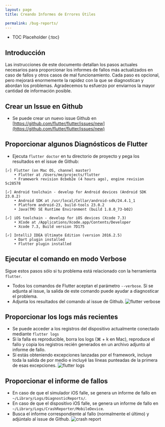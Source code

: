 ```yaml
---
layout: page
title: Creando Informes de Errores Útiles

permalink: /bug-reports/
---
```


* TOC Placeholder
{:toc}

## Introducción

Las instrucciones de este documento detallan los pasos actuales necesarios para proporcionar los informes de fallos más actualizados en caso de fallos y otros casos de mal funcionamiento. Cada paso es opcional, pero mejorará enormemente la rapidez con la que se diagnostican y abordan los problemas. Agradecemos tu esfuerzo por enviarnos la mayor cantidad de información posible.

## Crear un Issue en Github
* Se puede crear un nuevo issue Github en [https://github.com/flutter/flutter/issues/new](https://github.com/flutter/flutter/issues/new)

## Proporcionar algunos Diagnósticos de Flutter
* Ejecuta `flutter doctor` en tu directorio de proyecto y pega los resultados en el issue de Github:

```
[✓] Flutter (on Mac OS, channel master)
    • Flutter at /Users/me/projects/flutter
    • Framework revision 8cbeb2e (4 hours ago), engine revision 5c28578

[✓] Android toolchain - develop for Android devices (Android SDK 23.0.2)
    • Android SDK at /usr/local/Cellar/android-sdk/24.4.1_1
    • Platform android-23, build-tools 23.0.2
    • Java(TM) SE Runtime Environment (build 1.8.0_73-b02)

[✓] iOS toolchain - develop for iOS devices (Xcode 7.3)
    • XCode at /Applications/Xcode.app/Contents/Developer
    • Xcode 7.3, Build version 7D175

[✓] IntelliJ IDEA Ultimate Edition (version 2016.2.5)
    • Dart plugin installed
    • Flutter plugin installed
```

## Ejecutar el comando en modo Verbose
Sigue estos pasos sólo si tu problema está relacionado con la herramienta `flutter`.

* Todos los comandos de Flutter aceptan el parámetro `--verbose`. Si se adjunta al issue, la salida de este comando puede ayudar a diagnosticar el problema.
* Adjunta los resultados del comando al issue de Github.
![flutter verbose](/images/verbose_flag.png)

## Proporcionar los logs más recientes
* Se puede acceder a los registros del dispositivo actualmente conectado mediante `flutter logs`
* Si la falla es reproducible, borra los logs (⌘ + k en Mac), reproduce el fallo y copia los registros recién generados en un archivo adjunto al informe de fallo.
* Si estás obteniendo excepciones lanzadas por el framework, incluye toda la salida de por medio e incluyé las líneas punteadas de la primera de esas excepciones.
![flutter logs](/images/logs.png)

## Proporcionar el informe de fallos
* En caso de que el simulador iOS falle, se genera un informe de fallo en `~/Library/Logs/DiagnosticReports/`.
* En caso de que el dispositivo iOS falle, se genera un informe de fallo en `~/Library/Logs/CrashReporter/MobileDevice`.
* Busca el informe correspondiente al fallo (normalmente el último) y adjúntalo al issue de Github.
![crash report](/images/crash_reports.png)
